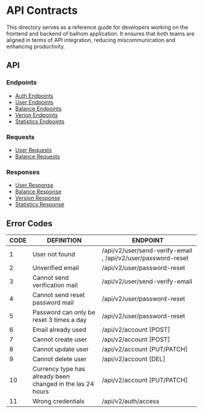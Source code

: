 # API Contracts

This directory serves as a reference guide for developers working on the frontend and backend of balhom application. It ensures that both teams are aligned in terms of API integration, reducing miscommunication and enhancing productivity.


## API

### Endpoints

* [Auth Endpoints](./endpoints/auth-endpoints.md)
* [User Endpoints](./endpoints/user-endpoints.md)
* [Balance Endpoints](./endpoints/balance-endpoints.md)
* [Verion Endpoints](./endpoints/version-endpoints.md)
* [Statistics Endpoints](./endpoints/statistics-endpoints.md)

### Requests

* [User Requests](./requests/user-requests.md)
* [Balance Requests](./requests/balance-requests.md)

### Responses

* [User Response](./responses/user-response.md)
* [Balance Response](./responses/balance-responses.md)
* [Version Response](./responses/version-response.md)
* [Statistics Response](./responses/statistics-responses.md)


## Error Codes

| CODE | DEFINITION                                                 | ENDPOINT                                                     |
| ---- | ---------------------------------------------------------- | ------------------------------------------------------------ |
| 1    | User not found                                             | /api/v2/user/send-verify-email , /api/v2/user/password-reset |
| 2    | Unverified email                                           | /api/v2/user/password-reset                                  |
| 3    | Cannot send verification mail                              | /api/v2/user/send-verify-email                               |
| 4    | Cannot send reset password mail                            | /api/v2/user/password-reset                                  |
| 5    | Password can only be reset 3 times a day                   | /api/v2/user/password-reset                                  |
| 6    | Email already used                                         | /api/v2/account [POST]                                       |
| 7    | Cannot create user                                         | /api/v2/account [POST]                                       |
| 8    | Cannot update user                                         | /api/v2/account [PUT/PATCH]                                  |
| 9    | Cannot delete user                                         | /api/v2/account [DEL]                                        |
| 10   | Currency type has already been changed in the las 24 hours | /api/v2/account [PUT/PATCH]                                  |
| 11   | Wrong credentials                                          | /api/v2/auth/access                                          |
